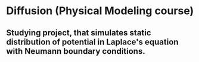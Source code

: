 # Diffusion (Physical Modeling course)
Studying project, that simulates static distribution of potential in Laplace's equation with Neumann boundary conditions.
------------------------------
